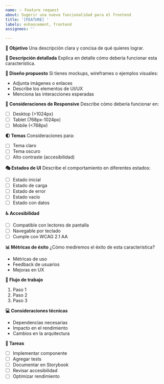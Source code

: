 ```yaml
---
name: ✨ Feature request
about: Sugerir una nueva funcionalidad para el frontend
title: '[FEATURE] '
labels: enhancement, frontend
assignees: ''

---
```


**🎯 Objetivo**
Una descripción clara y concisa de qué quieres lograr.

**📝 Descripción detallada**
Explica en detalle cómo debería funcionar esta característica.

**🎨 Diseño propuesto**
Si tienes mockups, wireframes o ejemplos visuales:
- Adjunta imágenes o enlaces
- Describe los elementos de UI/UX
- Menciona las interacciones esperadas

**📱 Consideraciones de Responsive**
Describe cómo debería funcionar en:
- [ ] Desktop (>1024px)
- [ ] Tablet (768px-1024px)
- [ ] Mobile (<768px)

**🌓 Temas**
Consideraciones para:
- [ ] Tema claro
- [ ] Tema oscuro
- [ ] Alto contraste (accesibilidad)

**🎭 Estados de UI**
Describe el comportamiento en diferentes estados:
- [ ] Estado inicial
- [ ] Estado de carga
- [ ] Estado de error
- [ ] Estado vacío
- [ ] Estado con datos

**♿ Accesibilidad**
- [ ] Compatible con lectores de pantalla
- [ ] Navegable por teclado
- [ ] Cumple con WCAG 2.1 AA

**📊 Métricas de éxito**
¿Cómo mediremos el éxito de esta característica?
- Métricas de uso
- Feedback de usuarios
- Mejoras en UX

**🔄 Flujo de trabajo**
1. Paso 1
2. Paso 2
3. Paso 3

**💻 Consideraciones técnicas**
- Dependencias necesarias
- Impacto en el rendimiento
- Cambios en la arquitectura

**📝 Tareas**
- [ ] Implementar componente
- [ ] Agregar tests
- [ ] Documentar en Storybook
- [ ] Revisar accesibilidad
- [ ] Optimizar rendimiento 
